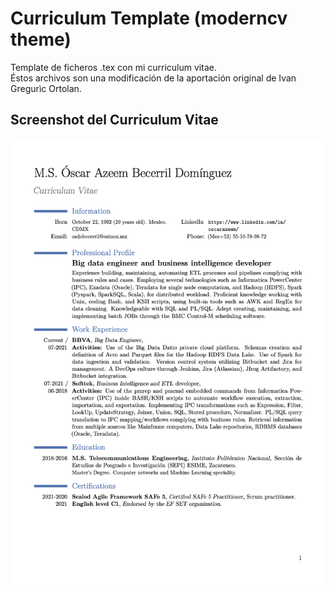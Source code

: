 # Curriculum Template (moderncv theme)
Template de ficheros .tex con mi curriculum vitae.   
Éstos archivos son una modificación de la aportación original de Ivan Gregurìc Ortolan. 

## Screenshot del Curriculum Vitae

![CV Preview](https://github.com/OscarAzeem/CV-Template/blob/master/cv_screenshot.png)
